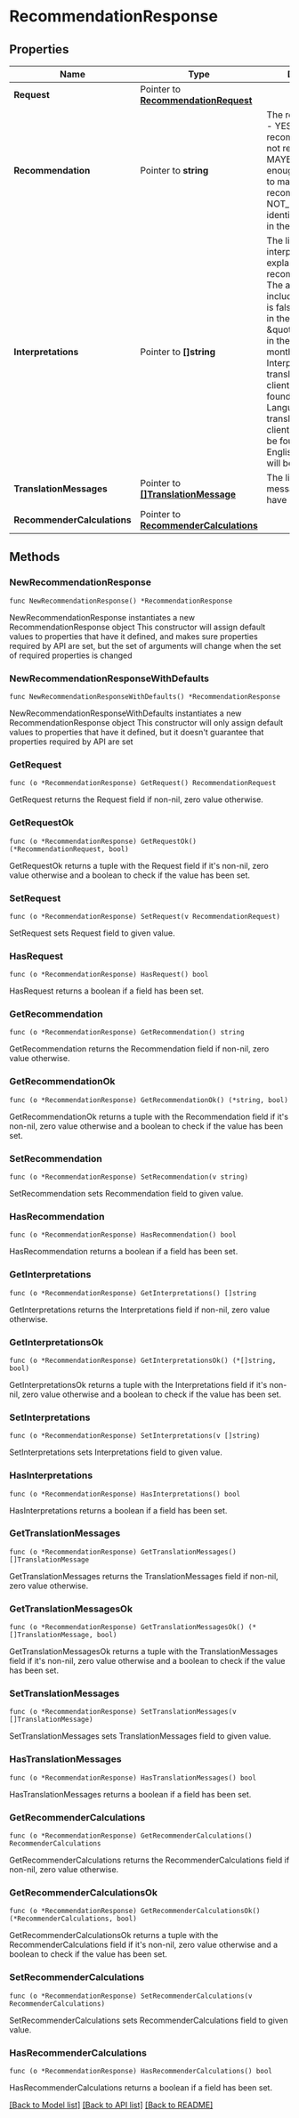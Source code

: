 # RecommendationResponse

## Properties

Name | Type | Description | Notes
------------ | ------------- | ------------- | -------------
**Request** | Pointer to [**RecommendationRequest**](RecommendationRequest.md) |  | [optional] 
**Recommendation** | Pointer to **string** | The recommendation - YES if the access is recommended, NO if not recommended, MAYBE if there is not enough information to make a recommendation, NOT_FOUND if the identity is not found in the system | [optional] 
**Interpretations** | Pointer to **[]string** | The list of interpretations explaining the recommendation. The array is empty if includeInterpretations is false or not present in the request. e.g. - [ \&quot;Not approved in the last 6 months.\&quot; ]. Interpretations will be translated using the client&#39;s locale as found in the Accept-Language header. If a translation for the client&#39;s locale cannot be found, the US English translation will be returned. | [optional] 
**TranslationMessages** | Pointer to [**[]TranslationMessage**](TranslationMessage.md) | The list of translation messages, if they have been requested. | [optional] 
**RecommenderCalculations** | Pointer to [**RecommenderCalculations**](RecommenderCalculations.md) |  | [optional] 

## Methods

### NewRecommendationResponse

`func NewRecommendationResponse() *RecommendationResponse`

NewRecommendationResponse instantiates a new RecommendationResponse object
This constructor will assign default values to properties that have it defined,
and makes sure properties required by API are set, but the set of arguments
will change when the set of required properties is changed

### NewRecommendationResponseWithDefaults

`func NewRecommendationResponseWithDefaults() *RecommendationResponse`

NewRecommendationResponseWithDefaults instantiates a new RecommendationResponse object
This constructor will only assign default values to properties that have it defined,
but it doesn't guarantee that properties required by API are set

### GetRequest

`func (o *RecommendationResponse) GetRequest() RecommendationRequest`

GetRequest returns the Request field if non-nil, zero value otherwise.

### GetRequestOk

`func (o *RecommendationResponse) GetRequestOk() (*RecommendationRequest, bool)`

GetRequestOk returns a tuple with the Request field if it's non-nil, zero value otherwise
and a boolean to check if the value has been set.

### SetRequest

`func (o *RecommendationResponse) SetRequest(v RecommendationRequest)`

SetRequest sets Request field to given value.

### HasRequest

`func (o *RecommendationResponse) HasRequest() bool`

HasRequest returns a boolean if a field has been set.

### GetRecommendation

`func (o *RecommendationResponse) GetRecommendation() string`

GetRecommendation returns the Recommendation field if non-nil, zero value otherwise.

### GetRecommendationOk

`func (o *RecommendationResponse) GetRecommendationOk() (*string, bool)`

GetRecommendationOk returns a tuple with the Recommendation field if it's non-nil, zero value otherwise
and a boolean to check if the value has been set.

### SetRecommendation

`func (o *RecommendationResponse) SetRecommendation(v string)`

SetRecommendation sets Recommendation field to given value.

### HasRecommendation

`func (o *RecommendationResponse) HasRecommendation() bool`

HasRecommendation returns a boolean if a field has been set.

### GetInterpretations

`func (o *RecommendationResponse) GetInterpretations() []string`

GetInterpretations returns the Interpretations field if non-nil, zero value otherwise.

### GetInterpretationsOk

`func (o *RecommendationResponse) GetInterpretationsOk() (*[]string, bool)`

GetInterpretationsOk returns a tuple with the Interpretations field if it's non-nil, zero value otherwise
and a boolean to check if the value has been set.

### SetInterpretations

`func (o *RecommendationResponse) SetInterpretations(v []string)`

SetInterpretations sets Interpretations field to given value.

### HasInterpretations

`func (o *RecommendationResponse) HasInterpretations() bool`

HasInterpretations returns a boolean if a field has been set.

### GetTranslationMessages

`func (o *RecommendationResponse) GetTranslationMessages() []TranslationMessage`

GetTranslationMessages returns the TranslationMessages field if non-nil, zero value otherwise.

### GetTranslationMessagesOk

`func (o *RecommendationResponse) GetTranslationMessagesOk() (*[]TranslationMessage, bool)`

GetTranslationMessagesOk returns a tuple with the TranslationMessages field if it's non-nil, zero value otherwise
and a boolean to check if the value has been set.

### SetTranslationMessages

`func (o *RecommendationResponse) SetTranslationMessages(v []TranslationMessage)`

SetTranslationMessages sets TranslationMessages field to given value.

### HasTranslationMessages

`func (o *RecommendationResponse) HasTranslationMessages() bool`

HasTranslationMessages returns a boolean if a field has been set.

### GetRecommenderCalculations

`func (o *RecommendationResponse) GetRecommenderCalculations() RecommenderCalculations`

GetRecommenderCalculations returns the RecommenderCalculations field if non-nil, zero value otherwise.

### GetRecommenderCalculationsOk

`func (o *RecommendationResponse) GetRecommenderCalculationsOk() (*RecommenderCalculations, bool)`

GetRecommenderCalculationsOk returns a tuple with the RecommenderCalculations field if it's non-nil, zero value otherwise
and a boolean to check if the value has been set.

### SetRecommenderCalculations

`func (o *RecommendationResponse) SetRecommenderCalculations(v RecommenderCalculations)`

SetRecommenderCalculations sets RecommenderCalculations field to given value.

### HasRecommenderCalculations

`func (o *RecommendationResponse) HasRecommenderCalculations() bool`

HasRecommenderCalculations returns a boolean if a field has been set.


[[Back to Model list]](../README.md#documentation-for-models) [[Back to API list]](../README.md#documentation-for-api-endpoints) [[Back to README]](../README.md)



